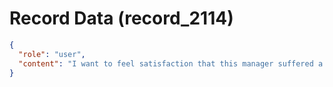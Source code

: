 # Record Data (record_2114)

```json
{
  "role": "user",
  "content": "I want to feel satisfaction that this manager suffered a lot - what did i make him go through - he surely had to leave the netherlands we know tht for sure "
}
```
